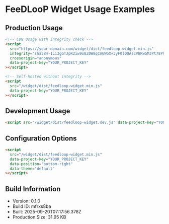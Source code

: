 # FeeDLooP Widget Usage Examples

## Production Usage
```html
<!-- CDN Usage with integrity check -->
<script
  src="https://your-domain.com/widget/dist/feedloop-widget.min.js"
  integrity="sha384-1Li3gGTJpR2iw9o8Z0W8qCA6WoX+JyF0l0QAscVBRwGMJPt78P9fu7yGqfoTlnRE"
  crossorigin="anonymous"
  data-project-key="YOUR_PROJECT_KEY"
></script>

<!-- Self-hosted without integrity -->
<script
  src="/widget/dist/feedloop-widget.min.js"
  data-project-key="YOUR_PROJECT_KEY"
></script>
```

## Development Usage
```html
<script src="/widget/dist/feedloop-widget.dev.js" data-project-key="YOUR_PROJECT_KEY"></script>
```

## Configuration Options
```html
<script
  src="/widget/dist/feedloop-widget.min.js"
  data-project-key="YOUR_PROJECT_KEY"
  data-position="bottom-right"
  data-theme="default"
></script>
```

## Build Information
- Version: 0.1.0
- Build ID: mfrxs8ba
- Built: 2025-09-20T07:17:56.378Z
- Production Size: 31.95 KB